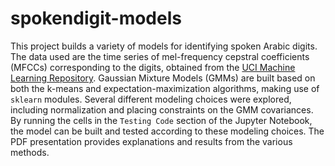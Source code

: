 # spokendigit-models

This project builds a variety of models for identifying spoken Arabic digits. The data used are the time series of mel-frequency cepstral 
coefficients (MFCCs) corresponding to the digits, obtained from the 
[UCI Machine Learning Repository](https://archive.ics.uci.edu/ml/datasets/Spoken+Arabic+Digit). Gaussian Mixture Models (GMMs) are built based on both the 
k-means and expectation-maximization algorithms, making use of `sklearn` modules. Several different modeling choices were explored, including normalization and placing constraints on the GMM covariances. By running the cells in the `Testing Code` section of the Jupyter Notebook, the model can be built and tested according to these modeling choices. The PDF presentation provides explanations and results from the various methods.
